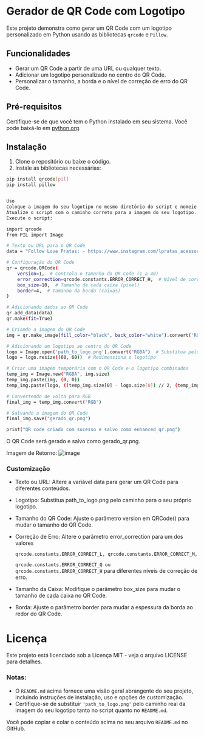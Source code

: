 # Gerador de QR Code com Logotipo

Este projeto demonstra como gerar um QR Code com um logotipo personalizado em Python usando as bibliotecas `qrcode` e `Pillow`.

## Funcionalidades

- Gerar um QR Code a partir de uma URL ou qualquer texto.
- Adicionar um logotipo personalizado no centro do QR Code.
- Personalizar o tamanho, a borda e o nível de correção de erro do QR Code.

## Pré-requisitos

Certifique-se de que você tem o Python instalado em seu sistema. Você pode baixá-lo em [python.org](https://www.python.org/).

## Instalação

1. Clone o repositório ou baixe o código.
2. Instale as bibliotecas necessárias:

```bash
pip install qrcode[pil]
pip install pillow


Uso
Coloque a imagem do seu logotipo no mesmo diretório do script e nomeie-a como path_to_logo.png.
Atualize o script com o caminho correto para a imagem do seu logotipo.
Execute o script:

import qrcode
from PIL import Image

# Texto ou URL para o QR Code
data = "Follow Love Pratas: - https://www.instagram.com/lpratas_acessorios/?hl=am-et" #Instagram de Diretos Autorais Autorizado pelo proprietário da Lpratas_Acessorios. Link de Exemplo.

# Configuração do QR Code
qr = qrcode.QRCode(
    version=1,  # Controla o tamanho do QR Code (1 a 40)
    error_correction=qrcode.constants.ERROR_CORRECT_H,  # Nível de correção de erro
    box_size=10,  # Tamanho de cada caixa (pixel)
    border=4,  # Tamanho da borda (caixas)
)

# Adicionando dados ao QR Code
qr.add_data(data)
qr.make(fit=True)

# Criando a imagem do QR Code
img = qr.make_image(fill_color="black", back_color="white").convert('RGB')

# Adicionando um logotipo ao centro do QR Code
logo = Image.open('path_to_logo.png').convert("RGBA")  # Substitua pelo caminho do seu logotipo, essa imagem é exemplo aonde pode ser substituido
logo = logo.resize((60, 60))  # Redimensiona o logotipo

# Criar uma imagem temporária com o QR Code e o logotipo combinados
temp_img = Image.new("RGBA", img.size)
temp_img.paste(img, (0, 0))
temp_img.paste(logo, ((temp_img.size[0] - logo.size[0]) // 2, (temp_img.size[1] - logo.size[1]) // 2), mask=logo)

# Convertendo de volta para RGB
final_img = temp_img.convert("RGB")

# Salvando a imagem do QR Code
final_img.save("gerado_qr.png")

print("QR code criado com sucesso e salvo como enhanced_qr.png")
```

O QR Code será gerado e salvo como gerado_qr.png.

Imagem de Retorno:
![image](https://github.com/user-attachments/assets/817172f5-7124-4b89-8b13-dc2878a46cf5)


### Customização

- Texto ou URL: Altere a variável data para gerar um QR Code para diferentes conteúdos.
- Logotipo: Substitua path_to_logo.png pelo caminho para o seu próprio logotipo.
- Tamanho do QR Code: Ajuste o parâmetro version em QRCode() para mudar o tamanho do QR Code.
- Correção de Erro: Altere o parâmetro error_correction para um dos valores 

  `qrcode.constants.ERROR_CORRECT_L, qrcode.constants.ERROR_CORRECT_M,`

  `qrcode.constants.ERROR_CORRECT_Q ou qrcode.constants.ERROR_CORRECT_H` para diferentes níveis de correção de erro.
- Tamanho da Caixa: Modifique o parâmetro box_size para mudar o tamanho de cada caixa no QR Code.
- Borda: Ajuste o parâmetro border para mudar a espessura da borda ao redor do QR Code.


# Licença
Este projeto está licenciado sob a Licença MIT - veja o arquivo LICENSE para detalhes.
### Notas:
- O `README.md` acima fornece uma visão geral abrangente do seu projeto, incluindo instruções de instalação, uso e opções de customização.
- Certifique-se de substituir `'path_to_logo.png'` pelo caminho real da imagem do seu logotipo tanto no script quanto no `README.md`.

Você pode copiar e colar o conteúdo acima no seu arquivo `README.md` no GitHub.
